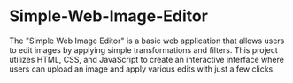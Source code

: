 # Simple-Web-Image-Editor
The "Simple Web Image Editor" is a basic web application that allows users to edit images by applying simple transformations and filters. This project utilizes HTML, CSS, and JavaScript to create an interactive interface where users can upload an image and apply various edits with just a few clicks.
